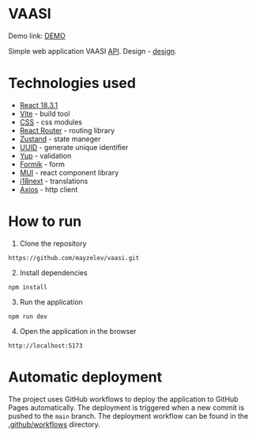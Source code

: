 # VAASI
Demo link: [DEMO](https://mayzelev.github.io/vaasi/)

Simple web application VAASI [API](https://www.devsm.space/api/).
Design - [design](https://www.figma.com/design/yDV4HfG8e8ctpxGBbMmblc/VAASI-International-Group?node-id=263-1408&node-type=&t=wFSP002kpo7WoV3E-0).

# Technologies used

- [React 18.3.1](https://reactjs.org/)
- [Vite](https://vitejs.dev/) - build tool
- [CSS](https://create-react-app.dev/docs/adding-a-css-modules-stylesheet/) - css modules
- [React Router](https://reactrouter.com/) - routing library
- [Zustand](https://zustand-demo.pmnd.rs/) - state maneger
- [UUID](https://www.npmjs.com/package/uuid) - generate unique identifier
- [Yup](https://www.npmjs.com/package/yup) - validation
- [Formik](https://formik.org/) - form
- [MUI](https://mui.com/material-ui/getting-started/) - react component library
- [i18next](https://react.i18next.com/) - translations
- [Axios](https://react.i18next.com/) - http client


# How to run

1. Clone the repository
```
https://github.com/mayzelev/vaasi.git
```

2. Install dependencies
```
npm install
```

3. Run the application
```
npm run dev
```

4. Open the application in the browser
```
http://localhost:5173
```

# Automatic deployment
The project uses GitHub workflows to deploy the application to GitHub Pages automatically. 
The deployment is triggered when a new commit is pushed to the `main` branch. 
The deployment workflow can be found in the [.github/workflows](https://github.com/mayzelev/vaasi/tree/main/.github/workflows) directory.